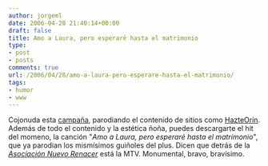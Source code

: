```yaml
---
author: jorgeml
date: 2006-04-28 21:40:14+00:00
draft: false
title: Amo a Laura, pero esperaré hasta el matrimonio
type: 
- post
- posts
comments: true
url: /2006/04/28/amo-a-laura-pero-esperare-hasta-el-matrimonio/
tags:
- humor
- www
---
```


Cojonuda esta [campaña](http://www.nomiresmtv.com), parodiando el contenido de sitios como [HazteOrín](http://www.hazteoir.org). Además de todo el contenido y la estética ñoña, puedes descargarte el hit del momeno, la canción "_Amo a Laura, pero esperaré hasta el matrimonio_", que ya parodian los mismísimos guiñoles del plus. Dicen que detrás de la [_Asociación Nuevo Renacer_](http://www.nomiresmtv.com) está la MTV. Monumental, bravo, bravísimo.
